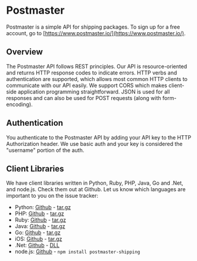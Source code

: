 # Postmaster

Postmaster is a simple API for shipping packages. To sign up for a free account, go to
[https://www.postmaster.io/](https://www.postmaster.io/).

## Overview

The Postmaster API follows REST principles. Our API is resource-oriented and returns 
HTTP response codes to indicate errors.	HTTP verbs and authentication are supported, 
which allows most common HTTP clients to communicate with our API easily.	 We 
support CORS which makes client-side application programming straightforward. JSON 
is used for all responses and can also be used for POST requests (along with form-encoding).

## Authentication

You authenticate to the Postmaster API by adding your API key to the HTTP Authorization 
header.	We use basic auth and your key is considered the "username" portion of the auth.

## Client Libraries

We have client libraries written in Python, Ruby, PHP, Java, Go and .Net, and node.js. Check them out at Github. Let us know which languages are important to you on the issue tracker:

 * Python: [Github](https://github.com/postmaster/postmaster-python) - [tar.gz](https://github.com/postmaster/postmaster-python/archive/master.tar.gz)
 * PHP: [Github](https://github.com/postmaster/postmaster-php) - [tar.gz](https://github.com/postmaster/postmaster-python/archive/master.tar.gz)
 * Ruby: [Github](https://github.com/postmaster/postmaster-ruby) - [tar.gz](https://github.com/postmaster/postmaster-python/archive/master.tar.gz)
 * Java: [Github](https://github.com/postmaster/postmaster-java) - [tar.gz](https://github.com/postmaster/postmaster-python/archive/master.tar.gz)
 * Go: [Github](https://github.com/postmaster/postmaster-go) - [tar.gz](https://github.com/postmaster/postmaster-python/archive/master.tar.gz)
 * iOS: [Github](https://github.com/postmaster/postmaster-ios) - [tar.gz](https://github.com/postmaster/postmaster-python/archive/master.tar.gz)
 * .Net: [Github](https://github.com/postmaster/postmaster-csharp) - [DLL](https://github.com/MorbidZach/postmaster-csharp/archive/master.zip)
 * node.js: [Github](https://github.com/postmaster/postmaster-nodejs) - ```npm install postmaster-shipping```